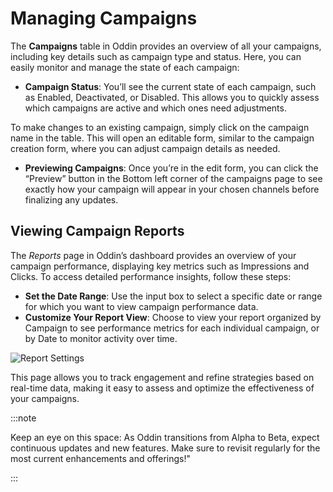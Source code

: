 # Managing Campaigns

The **Campaigns** table in Oddin provides an overview of all your campaigns, including key details such as campaign type and status. Here, you can easily monitor and manage the state of each campaign:

- **Campaign Status**: You’ll see the current state of each campaign, such as Enabled, Deactivated, or Disabled. This allows you to quickly assess which campaigns are active and which ones need adjustments.

To make changes to an existing campaign, simply click on the campaign name in the table. This will open an editable form, similar to the campaign creation form, where you can adjust campaign details as needed.

- **Previewing Campaigns**: Once you’re in the edit form, you can click the “Preview” button in the Bottom left corner of the campaigns page to see exactly how your campaign will appear in your chosen channels before finalizing any updates.

## Viewing Campaign Reports

The _Reports_ page in Oddin’s dashboard provides an overview of your campaign performance, displaying key metrics such as Impressions and Clicks. To access detailed performance insights, follow these steps:

- **Set the Date Range**: Use the input box to select a specific date or range for which you want to view campaign performance data.
- **Customize Your Report View**: Choose to view your report organized by Campaign to see performance metrics for each individual campaign, or by Date to monitor activity over time.

![Report Settings](/img/oddin-adv-reports.jpg)

This page allows you to track engagement and refine strategies based on real-time data, making it easy to assess and optimize the effectiveness of your campaigns.

:::note

Keep an eye on this space: As Oddin transitions from Alpha to Beta, expect continuous updates and new features. Make sure to revisit regularly for the most current enhancements and offerings!"

:::
